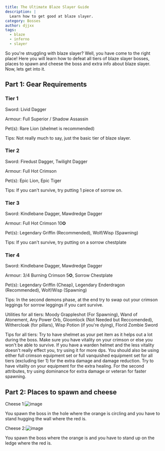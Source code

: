 ```yaml {metadata}
title: The Ultimate Blaze Slayer Guide
description: |
  Learn how to get good at blaze slayer.
category: Bosses
author: djjxx
tags:
  - blaze
  - inferno
  - slayer
```

So you're struggling with blaze slayer? Well, you have come to the right place! Here you will learn how to defeat all tiers of blaze slayer
bosses, places to spawn and cheese the boss and extra info about blaze slayer. Now, lets get into it.

## Part 1: Gear Requirements

### Tier 1

Sword: Livid Dagger

Armour: Full Superior / Shadow Assassin

Pet(s): Rare Lion (shelmet is recommended)

Tips: Not really much to say, just the basic tier of blaze slayer.

### Tier 2

Sword: Firedust Dagger, Twilight Dagger

Armour: Full Hot Crimson

Pet(s): Epic Lion, Epic Tiger

Tips: If you can't survive, try putting 1 piece of sorrow on.

### Tier 3

Sword: Kindlebane Dagger, Mawdredge Dagger

Armour: Full Hot Crimson 10✪

Pet(s): Legendary Griffin (Recommended), Wolf/Wisp (Spawning)

Tips: If you can't survive, try putting on a sorrow chestplate

### Tier 4

Sword: Kindlebane Dagger, Mawdredge Dagger

Armour: 3/4 Burning Crimson 5✪, Sorrow Chestplate

Pet(s): Legendary Griffin (Cheap), Legendary Enderdragon (Recommended), Wolf/Wisp (Spawning)

Tips: In the second demons phase, at the end try to swap out your crimson leggings for sorrow leggings if you cant survive.


Utilities for all tiers: Moody Grappleshot (For Spawning), Wand of Atonement, Any Power Orb, Gloomlock (Not Needed but Reccomended), 
Withercloak (for pillars), Wisp Potion (if you're dying), Florid Zombie Sword


Tips for all tiers: Try to have shelmet as your pet item as it helps out a lot during the boss. Make sure you have vitality on your crimson or 
else you won't be able to survive. If you have a warden helmet and the less vitality doesn't really effect you, try using it for more dps. You
should also be using either full crimson equipment set or full vanquished equipment set for all tiers (excluding tier 1) for the extra damage and 
damage reduction. Try to have vitality on your equipment for the extra healing. For the second attributes, try using dominance for extra damage
or veteran for faster spawning.

## Part 2: Places to spawn and cheese

Cheese 1:![image](https://user-images.githubusercontent.com/131566961/235039611-503cf60e-95e2-4e1c-ae8a-4b044d865925.png)

You spawn the boss in the hole where the orange is circling and you have to stand hugging the wall where the red is.

Cheese 2:![image](https://user-images.githubusercontent.com/131566961/235040021-4367aae3-5e2d-4e9c-ae2d-9a683340e52b.png)

You spawn the boss where the orange is and you have to stand up on the ledge where the red is.
